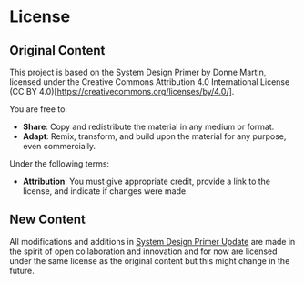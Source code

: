 # License

## Original Content


This project is based on the System Design Primer by Donne Martin, 
licensed under the Creative Commons Attribution 4.0 International License (CC BY 4.0)[https://creativecommons.org/licenses/by/4.0/]. 

You are free to:

- **Share**: Copy and redistribute the material in any medium or format.
- **Adapt**: Remix, transform, and build upon the material for any purpose, even commercially.

Under the following terms:

- **Attribution**: You must give appropriate credit, provide a link to the license, and indicate if changes were made.


## New Content

All modifications and additions in [System Design Primer Update](https://github.com/ido777/system-design-primer-update) are made in the spirit of open collaboration and innovation and for now are licensed under the same license as the original content but this might change in the future.





